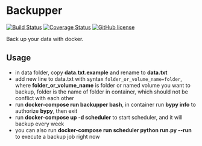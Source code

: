 # Backupper
[![Build Status](https://travis-ci.org/gas1121/Backupper.svg?branch=master)](https://travis-ci.org/gas1121/Backupper) [![Coverage Status](https://coveralls.io/repos/github/gas1121/Backupper/badge.svg?branch=master)](https://coveralls.io/github/gas1121/Backupper?branch=master) [![GitHub license](https://img.shields.io/badge/license-MIT-blue.svg)](https://raw.githubusercontent.com/gas1121/Backupper/master/LICENSE)

Back up your data with docker.

## Usage
+ in data folder, copy **data.txt.example** and rename to **data.txt**
+ add new line to data.txt with syntax `folder_or_volume_name=folder`, where **folder_or_volume_name** is folder or named volume you want to backup, folder is the name of folder in container, which should not be conflict with each other
+ run **docker-compose run backupper bash**, in container run **bypy info** to authorize **bypy**, then exit
+ run **docker-compose up -d scheduler** to start scheduler, and it will backup every week
+ you can also run **docker-compose run scheduler python run.py --run** to execute a backup job right now

